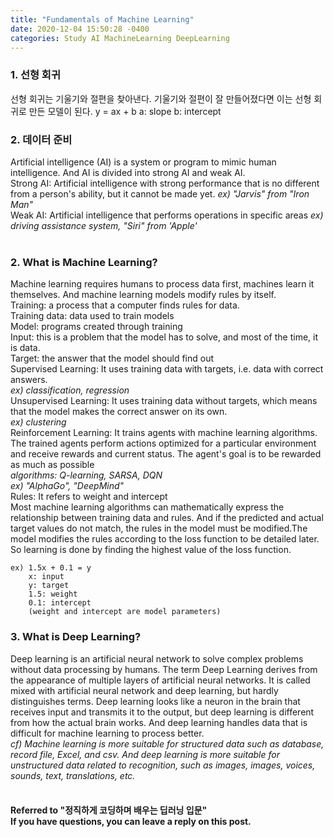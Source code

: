```yaml
---
title: "Fundamentals of Machine Learning"
date: 2020-12-04 15:50:28 -0400
categories: Study AI MachineLearning DeepLearning
---
```


### 1. 선형 회귀
선형 회귀는 기울기와 절편을 찾아낸다. 기울기와 절편이 잘 만들어졌다면 이는 선형 회귀로 만든 모델이 된다.
  y = ax + b
  a: slope
  b: intercept
<br/>

### 2. 데이터 준비


Artificial intelligence (AI) is a system or program to mimic human intelligence. And AI is divided into strong AI and weak AI.  
Strong AI: Artificial intelligence with strong performance that is no different from a person's ability, but it cannot be made yet.
_ex) "Jarvis" from "Iron Man"_  
Weak AI: Artificial intelligence that performs operations in specific areas
_ex) driving assistance system, "Siri" from 'Apple'_  
<br/>

### 2. What is Machine Learning?
Machine learning requires humans to process data first, machines learn it themselves. And machine learning models modify rules by itself.  
Training: a process that a computer finds rules for data.  
Training data: data used to train models  
Model: programs created through training  
Input: this is a problem that the model has to solve, and most of the time, it is data.  
Target: the answer that the model should find out  
Supervised Learning: It uses training data with targets, i.e. data with correct answers.  
_ex) classification, regression_  
Unsupervised Learning: It uses training data without targets, which means that the model makes the correct answer on its own.  
_ex) clustering_  
Reinforcement Learning: It trains agents with machine learning algorithms. The trained agents perform actions optimized for a particular environment and receive rewards and current status. The agent's goal is to be rewarded as much as possible  
_algorithms: Q-learning, SARSA, DQN_  
_ex) "AlphaGo", "DeepMind"_  
Rules: It refers to weight and intercept  
Most machine learning algorithms can mathematically express the relationship between training data and rules. And if the predicted and actual target values do not match, the rules in the model must be modified.The model modifies the rules according to the loss function to be detailed later. So learning is done by finding the highest value of the loss function.
```
ex) 1.5x + 0.1 = y
    x: input
    y: target
    1.5: weight
    0.1: intercept
    (weight and intercept are model parameters)
```

### 3. What is Deep Learning?
Deep learning is an artificial neural network to solve complex problems without data processing by humans. The term Deep Learning derives from the appearance of multiple layers of artificial neural networks. It is called mixed with artificial neural network and deep learning, but hardly distinguishes terms. Deep learning looks like a neuron in the brain that receives input and transmits it to the output, but deep learning is different from how the actual brain works. And deep learning handles data that is difficult for machine learning to process better.  
_cf) Machine learning is more suitable for structured data such as database, record file, Excel, and csv. And deep learning is more suitable for unstructured data related to recognition, such as images, images, voices, sounds, text, translations, etc._  
<br/>

#### Referred to "정직하게 코딩하며 배우는 딥러닝 입문"<br/>If you have questions, you can leave a reply on this post.
